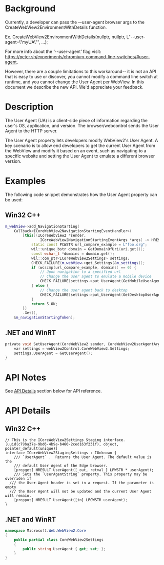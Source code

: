 # Background

Currently, a developer can pass the --user-agent browser args to the CreateWebView2EnvironmentWithDetails function. 

Ex. CreateWebView2EnvironmentWithDetails(nullptr, nullptr, L"--user-agent=\\"myUA\\"", ...);

For more info about the ‘--user-agent’ flag visit: https://peter.sh/experiments/chromium-command-line-switches/#user-agent.

However, there are a couple limitations to this workaround-- it is not an API that is easy to use or discover, you cannot modify a command line switch at runtime, and you cannot change the User Agent per WebView. In this document we describe the new API. We'd appreciate your feedback.

# Description

The User Agent (UA) is a client-side piece of information regarding the user's OS, application, and version. The browser/webcontrol sends the User Agent to the HTTP server.

The User Agent property lets developers modify WebView2's User Agent. A key scenario is to allow end developers to get the current User Agent from the WebView and modify it based on an event, such as navigating to a specific website and setting the User Agent to emulate a different browser version.

# Examples

The following code snippet demonstrates how the User Agent property can be used:

## Win32 C++
    
```cpp 
m_webView->add_NavigationStarting(
    Callback<ICoreWebView2NavigationStartingEventHandler>(
        [this](ICoreWebView2 *sender,
                ICoreWebView2NavigationStartingEventArgs *args) -> HRESULT {
            static const PCWSTR url_compare_example = L"foo.org";
            wil::unique_bstr domain = GetDomainOfUri(uri.get());
            const wchar_t *domains = domain.get();
            wil::com_ptr<ICoreWebView2Settings> settings;
            CHECK_FAILURE(m_webView->get_Settings(&m_settings));
            if (wcscmp(url_compare_example, domains) == 0) {
                // Upon navigation to a specified url 
                // Change the user agent to emulate a mobile device
                CHECK_FAILURE(settings->put_UserAgent(GetMobileUserAgent())); 
            } else {
                // Change the user agent back to desktop
                CHECK_FAILURE(settings->put_UserAgent(GetDesktopUserAgent()));
            }
            return S_OK;
        })
        .Get(),
    &m_navigationStartingToken);
``` 

## .NET and WinRT

```c #
private void SetUserAgent(CoreWebView2 sender, CoreWebView2UserAgentArgs e) {
    var settings = webView2Control.CoreWebView2.Settings;
    settings.UserAgent = GetUserAgent();
}
```

# API Notes

See [API Details](#api-details) section below for API reference.

# API Details

## Win32 C++
    
```IDL
// This is the ICoreWebView2Settings Staging interface.
[uuid(c79ba37e-9bd6-4b9e-b460-2ced163f231f), object, pointer_default(unique)]
interface ICoreWebView2StagingSettings : IUnknown {
    /// `UserAgent` .  Returns the User Agent. The default value is the
    /// default User Agent of the Edge browser.
    [propget] HRESULT UserAgent([ out, retval ] LPWSTR * userAgent);
    /// Sets the `UserAgentString` property. This property may be overriden if
  /// the User-Agent header is set in a request. If the parameter is empty 
  /// the User Agent will not be updated and the current User Agent will remain. 
    [propput] HRESULT UserAgent([in] LPCWSTR userAgent);
}
``` 
## .NET and WinRT

```c#
namespace Microsoft.Web.WebView2.Core
{
    public partial class CoreWebView2Settings
    {
        public string UserAgent { get; set; };
    }
}
```
